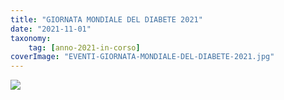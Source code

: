 ```yaml
---
title: "GIORNATA MONDIALE DEL DIABETE 2021"
date: "2021-11-01"
taxonomy: 
    tag: [anno-2021-in-corso]
coverImage: "EVENTI-GIORNATA-MONDIALE-DEL-DIABETE-2021.jpg"
---
```


[![](images/EVENTI-GIORNATA-MONDIALE-DEL-DIABETE-2021-212x300.jpg)](http://www.associazionediabeticibrescia.it/wp-content/uploads/2021/11/EVENTI-GIORNATA-MONDIALE-DEL-DIABETE-2021.jpg)
